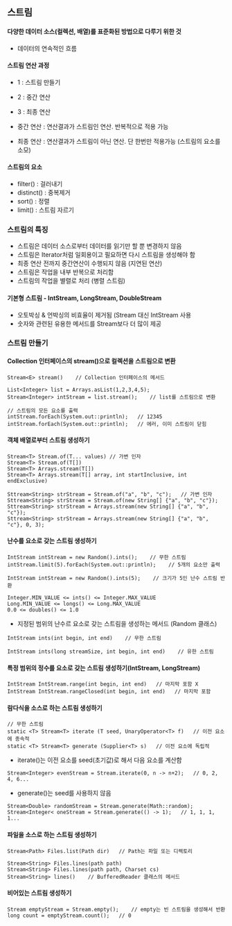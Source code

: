 ## 스트림
#### 다양한 데이터 소스(컬렉션, 배열)를 표준화된 방법으로 다루기 위한 것
- 데이터의 연속적인 흐름

#### 스트림 연산 과정
- 1 : 스트림 만들기
- 2 : 중간 연산
- 3 : 최종 연산

- 중간 연산 : 연산결과가 스트림인 연산. 반복적으로 적용 가능
- 최종 연산 : 연산결과가 스트림이 아닌 연산. 단 한번만 적용가능 (스트림의 요소를 소모)

#### 스트림의 요소
- filter() : 걸러내기
- distinct() : 중복제거
- sort() : 정렬
- limit() : 스트림 자르기

### 스트림의 특징
- 스트림은 데이터 소스로부터 데이터를 읽기만 할 뿐 변경하지 않음
- 스트림은 Iterator처럼 일회용이고 필요하면 다시 스트림을 생성해야 함
- 최종 연산 전까지 중간연산이 수행되지 않음 (지연된 연산)
- 스트림은 작업을 내부 반복으로 처리함
- 스트림의 작업을 별렬로 처리 (병렬 스트림)

#### 기본형 스트림 - IntStream, LongStream, DoubleStream
- 오토박싱 & 언박싱의 비효율이 제거됨 (Stream<Integer> 대신 IntStream 사용
- 숫자와 관련된 유용한 메서드를 Stream<T>보다 더 많이 제공

### 스트림 만들기

#### Collection 인터페이스의 stream()으로 컬렉션을 스트림으로 변환
```
Stream<E> stream()    // Collection 인터페이스의 메서드

List<Integer> list = Arrays.asList(1,2,3,4,5);
Stream<Integer> intStream = list.stream();    // list를 스트림으로 변환

// 스트림의 모든 요소를 출력
intStream.forEach(System.out::println);   // 12345
intStream.forEach(System.out::println);   // 에러, 이미 스트림이 닫힘
```

#### 객체 배열로부터 스트림 생성하기
```
Stream<T> Stream.of(T... values) // 가변 인자
Stream<T> Stream.of(T[])
Stream<T> Arrays.stream(T[])
Stream<T> Arrays.stream(T[] array, int startInclusive, int endExclusive)

Sttream<String> strStream = Stream.of("a", "b", "c");   // 가변 인자
Sttream<String> strStream = Stream.of(new String[] {"a", "b", "c"});
Sttream<String> strStream = Arrays.stream(new String[] {"a", "b", "c"});
Sttream<String> strStream = Arrays.stream(new String[] {"a", "b", "c"}, 0, 3);
```

#### 난수를 요소로 갖는 스트림 생성하기
```
IntStream intStream = new Random().ints();    // 무한 스트림
intStream.limit(5).forEach(System.out::println);    // 5개의 요소만 출력

IntStream intStream = new Random().ints(5);    // 크기가 5인 난수 스트림 반환

Integer.MIN_VALUE <= ints() <= Integer.MAX_VALUE
Long.MIN_VALUE <= longs() <= Long.MAX_VALUE
0.0 <= doubles() <= 1.0
```

- 지정된 범위의 난수르 요소로 갖는 스트림을 생성하는 메서드 (Random 클래스)
```
IntStream ints(int begin, int end)    // 무한 스트림

IntStream ints(long streamSize, int begin, int end)    // 유한 스트림
```

#### 특정 범위의 정수를 요소로 갖는 스트림 생성하기(IntStream, LongStream)
```
IntStream IntStream.range(int begin, int end)   // 마지막 포함 X
IntStream IntStream.rangeClosed(int begin, int end)   // 마지막 포함
```

#### 람다식을 소스로 하는 스트림 생성하기
```
// 무한 스트림
static <T> Stream<T> iterate (T seed, UnaryOperator<T> f)   // 이전 요소에 종속적
static <T> Stream<T> generate (Supplier<T> s)   // 이전 요소에 독립적
```

- iterate()는 이전 요소를 seed(초기값)로 해서 다음 요소를 계산함
```
Stream<Integer> evenStream = Stream.iterate(0, n -> n+2);   // 0, 2, 4, 6...
```

- generate()는 seed를 사용하지 않음
```
Stream<Double> randomStream = Stream.generate(Math::random);
Stream<Integer< oneStream = Stream.generate(() -> 1);   // 1, 1, 1, 1...
```

#### 파일을 소스로 하는 스트림 생성하기
```
Stream<Path> Files.list(Path dir)   // Path는 파일 또는 디렉토리

Stream<String> Files.lines(path path)
Stream<String> Files.lines(path path, Charset cs)
Stream<String> lines()    // BufferedReader 클래스의 메서드
```

#### 비어있는 스트림 생성하기
```
Stream emptyStream = Stream.empty();    // empty는 빈 스트림을 생성해서 반환
long count = emptyStream.count();   // 0
```

















